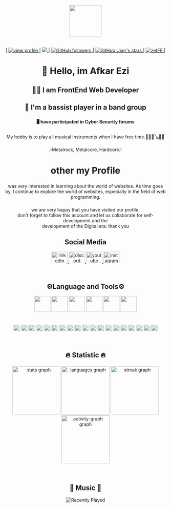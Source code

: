 

<br>

<div align="center">
    <img align="center" width="100" src="https://user-images.githubusercontent.com/74038190/216120986-f2752ca9-fe82-4aa3-befe-0a58db010d85.png"  />
</div>

<br>

<p align="center">
    |
    <a href="https://github.com/zetFF/" target="_blank">
        <img src="https://komarev.com/ghpvc/?username=zetFF&label=Profile%20views&color=000000&style=flat-square" alt="view profile"/>
    </a>
    |
    <a href="https://github.com/zetFF/" target="_blank">
        <img src="https://img.shields.io/badge/Age-19 th-black" />
    </a>
    |
    <a href="https://github.com/zetFF/" target="_blank">
        <img src="https://img.shields.io/github/followers/zetFF?style=social" alt="GitHub followers"/>
    </a>
    |
    <a href="https://github.com/zetFF/" target="_blank">
        <img src="https://img.shields.io/github/stars/zetFF?affiliations=OWNER%2CCOLLABORATOR&style=social" alt="GitHub User's stars"/>
    </a>
    |
       <a href="https://github.com/zetFF/" target="_blank">
        <img src="https://img.shields.io/badge/Good-true-blue?style=flat-square&color=000000" alt="zetFF"/>
    </a>
    |
</p>

<h1 align="center">🧑 Hello, im Afkar Ezi</h1>

###

<h2 align="center">👨‍💻 I am FrontEnd Web Developer</h2>

###

<h2 align="center">🎸 I'm a bassist player in a band group</h2>

###

<h4 align="center">🖥️ have participated in Cyber Security forums</h4>

###

<p align="center">My hobby is to play all musical instruments when I have free time.🥁🎸🎻🪕🎷🎹<br><br>🎶Metalrock, Metalcore, Hardcore🎶</p>

###

<h1 align="center">other my Profile</h1>

###

<p align="center">was very interested in learning about the world of websites. As time goes by, I continue to explore the world of websites, especially in the field of web programming.</p>

###

<p align="center">we are very happy that you have visited our profile.<br>don't forget to follow this account and let us collaborate for self-development and the <br>development of the Digital era. thank you</p>

###

<h2 align="center">Social Media</h2>

<div align="center">
  <a href="https://www.linkedin.com/in/zeetafrontdev/" target="_blank">
    <img src="https://raw.githubusercontent.com/maurodesouza/profile-readme-generator/master/src/assets/icons/social/linkedin/default.svg" width="50" height="35" alt="linkedin logo"  />
  </a>
  <a href="https://discord.com/invite/2xG6yw8u9y" target="_blank">
    <img src="https://raw.githubusercontent.com/maurodesouza/profile-readme-generator/master/src/assets/icons/social/discord/default.svg" width="50" height="35" alt="discord logo"  />
  </a>
  <a href="https://youtube.com/@melodicnine?si=vk7wkKgFL1Jg8wms" target="_blank">
    <img src="https://raw.githubusercontent.com/maurodesouza/profile-readme-generator/master/src/assets/icons/social/youtube/default.svg" width="50" height="35" alt="youtube logo"  />
  </a>
  <a href="https://www.instagram.com/zzz_3t44/" target="_blank">
    <img src="https://raw.githubusercontent.com/maurodesouza/profile-readme-generator/master/src/assets/icons/social/instagram/default.svg" width="50" height="35" alt="instagram logo"  />
  </a>
</div>

<div align="center">
  <img height="12" src="https://user-images.githubusercontent.com/73097560/115834477-dbab4500-a447-11eb-908a-139a6edaec5c.gif"  />
</div>

<br>


<h2 align="center">⚙️Language and Tools⚙️</h2>

<div align="center">
    <img align="center" width="50" src="https://user-images.githubusercontent.com/74038190/212257454-16e3712e-945a-4ca2-b238-408ad0bf87e6.gif"  />
    <img align="center" width="50" src="https://user-images.githubusercontent.com/74038190/212257468-1e9a91f1-b626-4baa-b15d-5c385dfa7ed2.gif"  />
    <img align="center" width="50" src="https://user-images.githubusercontent.com/74038190/212257465-7ce8d493-cac5-494e-982a-5a9deb852c4b.gif"  />
    <img align="center" width="50" src="https://user-images.githubusercontent.com/74038190/212257463-4d082cb4-7483-4eaf-bc25-6dde2628aabd.gif"  />
    <img align="center" width="50" src="https://user-images.githubusercontent.com/74038190/212257460-738ff738-247f-4445-a718-cdd0ca76e2db.gif"  />
    <img align="center" width="50" src="https://user-images.githubusercontent.com/74038190/212257467-871d32b7-e401-42e8-a166-fcfd7baa4c6b.gif"  />
</div>

<br>



###

<div align="center">
  <img src="https://img.shields.io/badge/CSS3-1572B6?logo=css3&logoColor=white&style=for-the-badge" height="20" alt="css3 logo"  />
  <img src="https://img.shields.io/badge/Yarn-2C8EBB?logo=yarn&logoColor=white&style=for-the-badge" height="20" alt="yarn logo"  />
  <img src="https://img.shields.io/badge/Vite-646CFF?logo=vite&logoColor=white&style=for-the-badge" height="20" alt="vite logo"  />
  <img src="https://img.shields.io/badge/Visual Studio Code-007ACC?logo=visualstudiocode&logoColor=white&style=for-the-badge" height="20" alt="vscode logo"  />
  <img src="https://img.shields.io/badge/Vercel-000000?logo=vercel&logoColor=white&style=for-the-badge" height="20" alt="vercel logo"  />
  <img src="https://img.shields.io/badge/TypeScript-3178C6?logo=typescript&logoColor=white&style=for-the-badge" height="20" alt="typescript logo"  />
  <img src="https://img.shields.io/badge/Tailwind CSS-06B6D4?logo=tailwindcss&logoColor=black&style=for-the-badge" height="20" alt="tailwindcss logo"  />
  <img src="https://img.shields.io/badge/SVG-FFB13B?logo=svg&logoColor=black&style=for-the-badge" height="20" alt="svg logo"  />
  <img src="https://img.shields.io/badge/React-61DAFB?logo=react&logoColor=black&style=for-the-badge" height="20" alt="react logo"  />
  <img src="https://img.shields.io/badge/Postman-FF6C37?logo=postman&logoColor=black&style=for-the-badge" height="20" alt="postman logo"  />
  <img src="https://img.shields.io/badge/Node.js-339933?logo=nodedotjs&logoColor=white&style=for-the-badge" height="20" alt="nodejs logo"  />
  <img src="https://img.shields.io/badge/npm-CB3837?logo=npm&logoColor=white&style=for-the-badge" height="20" alt="npm logo"  />
  <img src="https://img.shields.io/badge/Netlify-00C7B7?logo=netlify&logoColor=black&style=for-the-badge" height="20" alt="netlify logo"  />
  <img src="https://img.shields.io/badge/Laravel-FF2D20?logo=laravel&logoColor=white&style=for-the-badge" height="20" alt="laravel logo"  />
  <img src="https://img.shields.io/badge/JavaScript-F7DF1E?logo=javascript&logoColor=black&style=for-the-badge" height="20" alt="javascript logo"  />
  <img src="https://img.shields.io/badge/HTML5-E34F26?logo=html5&logoColor=white&style=for-the-badge" height="20" alt="html5 logo"  />
  <img src="https://img.shields.io/badge/Git-F05032?logo=git&logoColor=white&style=for-the-badge" height="20" alt="git logo"  />
  <img src="https://img.shields.io/badge/Figma-F24E1E?logo=figma&logoColor=white&style=for-the-badge" height="20" alt="figma logo"  />
  <img src="https://img.shields.io/badge/Canva-00C4CC?logo=canva&logoColor=black&style=for-the-badge" height="20" alt="canva logo"  />
</div>

<br>

<div align="center">
  <img height="12" src="https://user-images.githubusercontent.com/73097560/115834477-dbab4500-a447-11eb-908a-139a6edaec5c.gif"  />
</div>

###

<h2 align="center">🔥 Statistic 🔥</h2>

###

<div align="center">
  <img src="https://github-readme-stats.vercel.app/api?username=zetFF&hide_title=false&hide_rank=false&show_icons=true&include_all_commits=true&count_private=true&disable_animations=false&theme=react&locale=en&hide_border=true&order=1" height="150" alt="stats graph"  />
  <img src="https://github-readme-stats.vercel.app/api/top-langs?username=zetFF&locale=en&hide_title=false&layout=compact&card_width=320&langs_count=11&theme=react&hide_border=true&order=2" height="150" alt="languages graph"  />
  <img src="https://streak-stats.demolab.com?user=zetFF&locale=en&mode=daily&theme=react&hide_border=true&border_radius=5&order=3" height="150" alt="streak graph"  />
  <img src="https://github-readme-activity-graph.vercel.app/graph?username=zetFF&radius=16&theme=react&area=true&order=5&hide_border=true" height="150" alt="activity-graph graph"  />
</div>

###

<div align="center">
  <img height="12" src="https://user-images.githubusercontent.com/73097560/115834477-dbab4500-a447-11eb-908a-139a6edaec5c.gif"  />
</div>

###



###



###



###

<h2 align="center">🎵 Music 🎵</h2>
<p align="center">
  <img src="https://spotify-recently-played-readme.vercel.app/api?user=31yco6mkeps3ryd5dm6mrm33tobi&unique={true|1|on|yes}" alt="Recently Played" />
</p>

###

<div align="center">
  <img height="12" src="https://user-images.githubusercontent.com/73097560/115834477-dbab4500-a447-11eb-908a-139a6edaec5c.gif"  />
</div>

###





